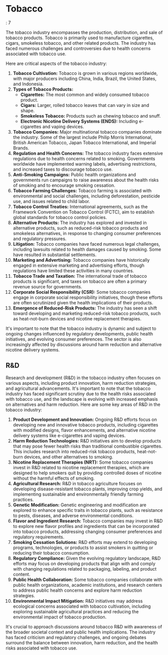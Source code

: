 # Tobacco

: 7

The tobacco industry encompasses the production, distribution, and sale of tobacco products. Tobacco is primarily used to manufacture cigarettes, cigars, smokeless tobacco, and other related products. The industry has faced numerous challenges and controversies due to health concerns associated with tobacco use. 

Here are critical aspects of the tobacco industry:

1. **Tobacco Cultivation:** Tobacco is grown in various regions worldwide, with major producers including China, India, Brazil, the United States, and Indonesia.
2. **Types of Tobacco Products:**
    - **Cigarettes:** The most common and widely consumed tobacco product.
    - **Cigars:** Larger, rolled tobacco leaves that can vary in size and shape.
    - **Smokeless Tobacco:** Products such as chewing tobacco and snuff.
    - **Electronic Nicotine Delivery Systems (ENDS):** Including e-cigarettes and vaping devices.
3. **Tobacco Companies:** Major multinational tobacco companies dominate the industry. Some of the largest include Philip Morris International, British American Tobacco, Japan Tobacco International, and Imperial Brands.
4. **Regulation and Health Concerns:** The tobacco industry faces extensive regulations due to health concerns related to smoking. Governments worldwide have implemented warning labels, advertising restrictions, and increased taxes to discourage tobacco use.
5. **Anti-Smoking Campaigns:** Public health organizations and governments run campaigns to raise awareness about the health risks of smoking and to encourage smoking cessation.
6. **Tobacco Farming Challenges:** Tobacco farming is associated with environmental and social challenges, including deforestation, pesticide use, and issues related to child labor.
7. **Tobacco Control Treaties:** International agreements, such as the Framework Convention on Tobacco Control (FCTC), aim to establish global standards for tobacco control policies.
8. **Alternative Products:** The industry has explored and invested in alternative products, such as reduced-risk tobacco products and smokeless alternatives, in response to changing consumer preferences and regulatory pressures.
9. **Litigation:** Tobacco companies have faced numerous legal challenges, including lawsuits related to health damages caused by smoking. Some have resulted in substantial settlements.
10. **Marketing and Advertising:** Tobacco companies have historically engaged in extensive marketing and advertising efforts, though regulations have limited these activities in many countries.
11. **Tobacco Trade and Taxation:** The international trade of tobacco products is significant, and taxes on tobacco are often a primary revenue source for governments.
12. **Corporate Social Responsibility (CSR):** Some tobacco companies engage in corporate social responsibility initiatives, though these efforts are often scrutinized given the health implications of their products.
13. **Emergence of Reduced-Risk Products:** The industry has seen a shift toward developing and marketing reduced-risk tobacco products, such as heat-not-burn devices and nicotine replacement therapies.

It's important to note that the tobacco industry is dynamic and subject to ongoing changes influenced by regulatory developments, public health initiatives, and evolving consumer preferences. The sector is also increasingly affected by discussions around harm reduction and alternative nicotine delivery systems.

## R&D

Research and development (R&D) in the tobacco industry often focuses on various aspects, including product innovation, harm reduction strategies, and agricultural advancements. It's important to note that the tobacco industry has faced significant scrutiny due to the health risks associated with tobacco use, and the landscape is evolving with increased emphasis on alternatives and harm reduction. Here are some key areas of R&D in the tobacco industry:

1. **Product Development and Innovation:** Ongoing R&D efforts focus on developing new and innovative tobacco products, including cigarettes with modified designs, flavor enhancements, and alternative nicotine delivery systems like e-cigarettes and vaping devices.
2. **Harm Reduction Technologies:** R&D initiatives aim to develop products that may pose fewer health risks than traditional combustible cigarettes. This includes research into reduced-risk tobacco products, heat-not-burn devices, and other alternatives to smoking.
3. **Nicotine Replacement Therapies (NRT):** Some tobacco companies invest in R&D related to nicotine replacement therapies, which are designed to help smokers quit by providing controlled doses of nicotine without the harmful effects of smoking.
4. **Agricultural Research:** R&D in tobacco agriculture focuses on developing disease-resistant tobacco plants, improving crop yields, and implementing sustainable and environmentally friendly farming practices.
5. **Genetic Modification:** Genetic engineering and modification are explored to enhance specific traits in tobacco plants, such as resistance to pests, diseases, and adverse environmental conditions.
6. **Flavor and Ingredient Research:** Tobacco companies may invest in R&D to explore new flavor profiles and ingredients that can be incorporated into tobacco products, addressing changing consumer preferences and regulatory requirements.
7. **Smoking Cessation Solutions:** R&D efforts may extend to developing programs, technologies, or products to assist smokers in quitting or reducing their tobacco consumption.
8. **Regulatory Compliance:** Given the evolving regulatory landscape, R&D efforts may focus on developing products that align with and comply with changing regulations related to packaging, labeling, and product content.
9. **Public Health Collaboration:** Some tobacco companies collaborate with public health organizations, academic institutions, and research centers to address public health concerns and explore harm reduction strategies.
10. **Environmental Impact Mitigation:** R&D initiatives may address ecological concerns associated with tobacco cultivation, including exploring sustainable agricultural practices and reducing the environmental impact of tobacco production.

It's crucial to approach discussions around tobacco R&D with awareness of the broader societal context and public health implications. The industry has faced criticism and regulatory challenges, and ongoing debates surround the balance between innovation, harm reduction, and the health risks associated with tobacco use.